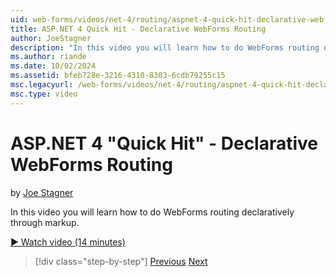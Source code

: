 ```yaml
---
uid: web-forms/videos/net-4/routing/aspnet-4-quick-hit-declarative-webforms-routing
title: ASP.NET 4 Quick Hit - Declarative WebForms Routing
author: JoeStagner
description: "In this video you will learn how to do WebForms routing declaratively through markup."
ms.author: riande
ms.date: 10/02/2024
ms.assetid: bfeb728e-3216-4310-8303-6cdb79255c15
msc.legacyurl: /web-forms/videos/net-4/routing/aspnet-4-quick-hit-declarative-webforms-routing
msc.type: video
---
```

# ASP.NET 4 "Quick Hit" - Declarative WebForms Routing

by [Joe Stagner](https://github.com/JoeStagner)

In this video you will learn how to do WebForms routing declaratively through markup. 

[&#9654; Watch video (14 minutes)](/shows/asp-net-site-videos/aspnet-4-quick-hit-declarative-webforms-routing)

> [!div class="step-by-step"]
> [Previous](aspnet-4-quick-hit-imperative-webforms-routing.md)
> [Next](aspnet-4-quick-hit-outbound-webforms-routing.md)
